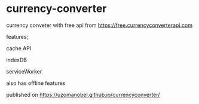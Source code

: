 # currency-converter


currency conveter with free api from https://free.currencyconverterapi.com

features; 

cache API 

indexDB 

serviceWorker

also has offline features


published on https://uzomanobel.github.io/currencyconverter/
